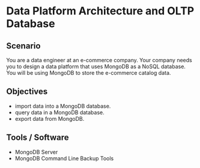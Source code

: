 # Data Platform Architecture and OLTP Database<br/>

## Scenario <br/>
You are a data engineer at an e-commerce company. Your company needs you to design a data platform that uses MongoDB as a NoSQL database. You will be using MongoDB to store the e-commerce catalog data. <br/>

## Objectives <br/>
* import data into a MongoDB database.
* query data in a MongoDB database.
* export data from MongoDB.

## Tools / Software <br/>
* MongoDB Server
* MongoDB Command Line Backup Tools
